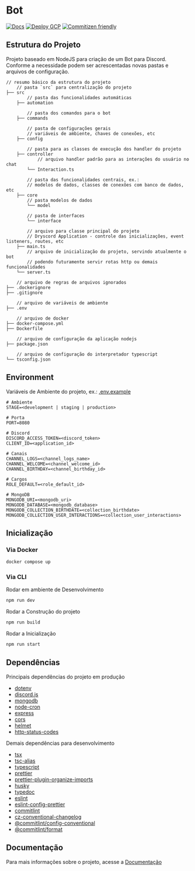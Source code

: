 # Bot

[![Docs](https://github.com/vkunssec/Bot-Dryscord/actions/workflows/docs.yml/badge.svg?branch=main)](https://github.com/vkunssec/Bot-Dryscord/actions/workflows/docs.yml)
[![Deploy GCP](https://github.com/vkunssec/Bot-Dryscord/actions/workflows/deploy-gcp.yml/badge.svg)](https://github.com/vkunssec/Bot-Dryscord/actions/workflows/deploy-gcp.yml)
[![Commitizen friendly](https://img.shields.io/badge/commitizen-friendly-brightgreen.svg)](http://commitizen.github.io/cz-cli/)

## Estrutura do Projeto

Projeto baseado em NodeJS para criação de um Bot para Discord. Conforme a necessidade podem ser acrescentadas novas pastas e arquivos de configuração.

```
// resumo básico da estrutura do projeto
    // pasta `src` para centralização do projeto
├── src
        // pasta das funcionalidades automáticas
    ├── automation

        // pasta dos comandos para o bot
    ├── commands

        // pasta de configurações gerais
        // variáveis de ambiente, chaves de conexões, etc
    ├── config

        // pasta para as classes de execução dos handler do projeto
    ├── controller
            // arquivo handler padrão para as interações do usuário no chat
        └── Interaction.ts

        // pasta das funcionalidades centrais, ex.:
        // modelos de dados, classes de conexões com banco de dados, etc
    ├── core
        // pasta modelos de dados
        └── model

        // pasta de interfaces
        └── interface

        // arquivo para classe principal do projeto
        // Dryscord Application - controle das inicializações, event listeners, routes, etc
    ├── main.ts
        // arquivo de inicialização do projeto, servindo atualmente o bot
        // podendo futuramente servir rotas http ou demais funcionalidades
    └── server.ts

    // arquivo de regras de arquivos ignorados
├── .dockerignore
├── .gitignore

    // arquivo de variáveis de ambiente
├── .env

    // arquivo de docker
├── docker-compose.yml
├── Dockerfile

    // arquivo de configuração da aplicação nodejs
├── package.json

    // arquivo de configuração do interpretador typescript
└── tsconfig.json
```

## Environment

Variáveis de Ambiente do projeto, ex.: [.env.example](.env.example)

```
# Ambiente
STAGE=<development | staging | production>

# Porta
PORT=8080

# Discord
DISCORD_ACCESS_TOKEN=<discord_token>
CLIENT_ID=<application_id>

# Canais
CHANNEL_LOGS=<channel_logs_name>
CHANNEL_WELCOME=<channel_welcome_id>
CHANNEL_BIRTHDAY=<channel_birthday_id>

# Cargos
ROLE_DEFAULT=<role_default_id>

# MongoDB
MONGODB_URI=<mongodb_uri>
MONGODB_DATABASE=<mongodb_database>
MONGODB_COLLECTION_BIRTHDATE=<collection_birthdate>
MONGODB_COLLECTION_USER_INTERACTIONS=<collection_user_interactions>
```

## Inicialização

### Via Docker

```sh
docker compose up
```

### Via CLI

Rodar em ambiente de Desenvolvimento

```sh
npm run dev
```

Rodar a Construção do projeto

```sh
npm run build
```

Rodar a Inicialização

```sh
npm run start
```

## Dependências

Principais dependências do projeto em produção

-   [dotenv](https://www.npmjs.com/package/dotenv)
-   [discord.js](https://www.npmjs.com/package/discord.js)
-   [mongodb](https://www.npmjs.com/package/mongodb)
-   [node-cron](https://www.npmjs.com/package/node-cron)
-   [express](https://www.npmjs.com/package/express)
-   [cors](https://www.npmjs.com/package/cors)
-   [helmet](https://www.npmjs.com/package/helmet)
-   [http-status-codes](https://www.npmjs.com/package/http-status-codes)

Demais dependências para desenvolvimento

-   [tsx](https://www.npmjs.com/package/tsx)
-   [tsc-alias](https://www.npmjs.com/package/tsc-alias)
-   [typescript](https://www.npmjs.com/package/typescript)
-   [prettier](https://www.npmjs.com/package/prettier)
-   [prettier-plugin-organize-imports](https://www.npmjs.com/package/prettier-plugin-organize-imports)
-   [husky](https://www.npmjs.com/package/husky)
-   [typedoc](https://www.npmjs.com/package/typedoc)
-   [eslint](https://www.npmjs.com/package/eslint)
-   [eslint-config-prettier](https://www.npmjs.com/package/eslint-config-prettier)
-   [commitlint](https://www.npmjs.com/package/commitlint)
-   [cz-conventional-changelog](https://www.npmjs.com/package/cz-conventional-changelog)
-   [@commitlint/config-conventional](https://www.npmjs.com/package/@commitlint/config-conventional)
-   [@commitlint/format](https://www.npmjs.com/package/@commitlint/format)

## Documentação

Para mais informações sobre o projeto, acesse a [Documentação](./documentation.md)
